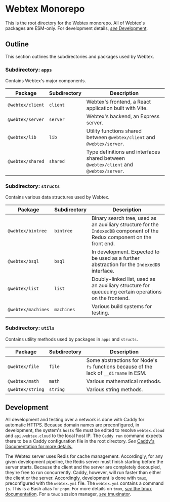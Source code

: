 # Webtex Monorepo
This is the root directory for the Webtex monorepo. All of Webtex's packages are ESM-only. For development details, [_see_ Development](#development).

## Outline
This section outlines the subdirectories and packages used by Webtex.

### Subdirectory: `apps`
Contains Webtex's major components.

| Package          | Subdirectory | Description                                                                           |
| ---------------- | ------------ | ------------------------------------------------------------------------------------- |
| `@webtex/client` | `client`     | Webtex's frontend, a React application built with Vite.                               |
| `@webtex/server` | `server`     | Webtex's backend, an Express server.                                                  |
| `@webtex/lib`    | `lib`        | Utility functions shared between `@webtex/client` and `@webtex/server`.               |
| `@webtex/shared` | `shared`     | Type definitions and interfaces shared between `@webtex/client` and `@webtex/server`. |

### Subdirectory: `structs`
Contains various data structures used by Webtex.

| Package            | Subdirectory | Description                                                                                                               |
| ------------------ | ------------ | ------------------------------------------------------------------------------------------------------------------------- |
| `@webtex/bintree`  | `bintree`    | Binary search tree, used as an auxiliary structure for the `IndexedDB` component of the Redux component on the front end. |
| `@webtex/bsql`     | `bsql`       | In development. Expected to be used as a further abstraction for the `IndexedDB` interface.                               |
| `@webtex/list`     | `list`       | Doubly-linked list, used as an auxiliary structure for queueuing certain operations on the frontend.                      |
| `@webtex/machines` | `machines`   | Various build systems for testing.                                                                                        |

### Subdirectory: `utils`
Contains utility methods used by packages in `apps` and `structs`.

| Package          | Subdirectory | Description                                                                            |
| ---------------- | ------------ | -------------------------------------------------------------------------------------- |
| `@webtex/file`   | `file`       | Some abstractions for Node's `fs` functions because of the lack of `__dirname` in ESM. |
| `@webtex/math`   | `math`       | Various mathematical methods.                                                          |
| `@webtex/string` | `string`     | Various string methods.                                                                |

## Development
All development and testing over a network is done with Caddy for automatic HTTPS. Because domain names are preconfigured, in development, the system's `hosts` file must be edited to resolve `webtex.cloud` and `api.webtex.cloud` to the local host IP. The `Caddy run` command expects there to be a Caddy configuration file in the root directory. _See_ [Caddy's Documentation for more details.](https://caddyserver.com/docs/) 

The Webtex server uses Redis for cache management. Accordingly, for any given development pipeline, the Redis server must finish starting before the server starts. Because the client and the server are completely decoupled, they're free to run concurrently. Caddy, however, will run faster than either the client or the server. Accordingly, development is done with `tmux`, preconfigured with the `webtex.yml` file. The `webtex.yml` contains a command `js`. This is a Bash alias for `pnpm`. For more details on `tmux`, [_see_ the tmux documentation](https://tmuxguide.readthedocs.io/en/latest/tmux/tmux.html). For a `tmux` session manager, [_see_ tmuxinator](https://github.com/tmuxinator/tmuxinator).
